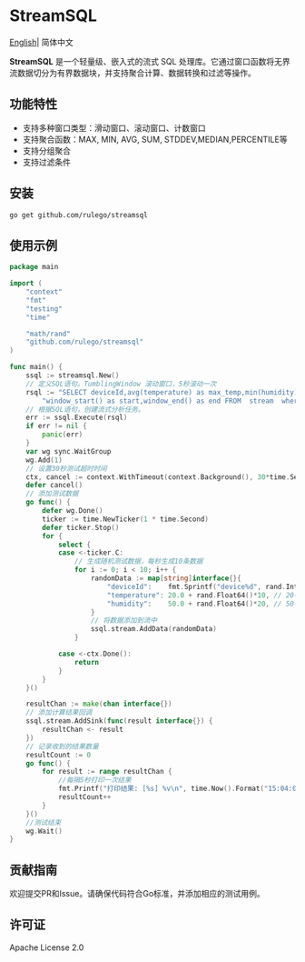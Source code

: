 # StreamSQL

[English](README.md)| 简体中文

**StreamSQL** 是一个轻量级、嵌入式的流式 SQL 处理库。它通过窗口函数将无界流数据切分为有界数据块，并支持聚合计算、数据转换和过滤等操作。

## 功能特性

- 支持多种窗口类型：滑动窗口、滚动窗口、计数窗口
- 支持聚合函数：MAX, MIN, AVG, SUM, STDDEV,MEDIAN,PERCENTILE等
- 支持分组聚合
- 支持过滤条件

## 安装

```bash
go get github.com/rulego/streamsql
```

## 使用示例

```go
package main

import (
	"context"
	"fmt"
	"testing"
	"time"

	"math/rand"
	"github.com/rulego/streamsql"
)

func main() {
	ssql := streamsql.New()
	// 定义SQL语句。TumblingWindow 滚动窗口，5秒滚动一次
	rsql := "SELECT deviceId,avg(temperature) as max_temp,min(humidity) as min_humidity ," +
		"window_start() as start,window_end() as end FROM  stream  where deviceId!='device3' group by deviceId,TumblingWindow('5s')"
	// 根据SQL语句，创建流式分析任务。
	err := ssql.Execute(rsql)
	if err != nil {
		panic(err)
	}
	var wg sync.WaitGroup
	wg.Add(1)
	// 设置30秒测试超时时间
	ctx, cancel := context.WithTimeout(context.Background(), 30*time.Second)
	defer cancel()
	// 添加测试数据
	go func() {
		defer wg.Done()
		ticker := time.NewTicker(1 * time.Second)
		defer ticker.Stop()
		for {
			select {
			case <-ticker.C:
				// 生成随机测试数据，每秒生成10条数据
				for i := 0; i < 10; i++ {
					randomData := map[string]interface{}{
						"deviceId":    fmt.Sprintf("device%d", rand.Intn(2)+1),
						"temperature": 20.0 + rand.Float64()*10, // 20-30度之间
						"humidity":    50.0 + rand.Float64()*20, // 50-70%湿度
					}
					// 将数据添加到流中
					ssql.stream.AddData(randomData)
				}

			case <-ctx.Done():
				return
			}
		}
	}()

	resultChan := make(chan interface{})
	// 添加计算结果回调
	ssql.stream.AddSink(func(result interface{}) {
		resultChan <- result
	})
	// 记录收到的结果数量
	resultCount := 0
	go func() {
		for result := range resultChan {
			//每隔5秒打印一次结果
			fmt.Printf("打印结果: [%s] %v\n", time.Now().Format("15:04:05.000"), result)
			resultCount++
		}
	}()
    //测试结束
	wg.Wait()
}
```

## 贡献指南

欢迎提交PR和Issue。请确保代码符合Go标准，并添加相应的测试用例。

## 许可证

Apache License 2.0